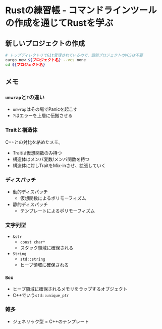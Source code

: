 # Rustの練習帳 - コマンドラインツールの作成を通じてRustを学ぶ

## 新しいプロジェクトの作成

```sh
# トップディレクトリでGit管理されているので、個別プロジェクトのVCSは不要
cargo new ${プロジェクト名} --vcs none
cd ${プロジェクト名}
```

## メモ

### `unwrap`と`?`の違い

- `unwrap`はその場でPanicを起こす
- `?`はエラーを上層に伝搬させる

### Traitと構造体

C++との対比を絡めたメモ。

- Traitは仮想関数のみ持つ
- 構造体はメンバ変数/メンバ関数を持つ
- 構造体に対しTraitをMix-inさせ、拡張していく

### ディスパッチ

- 動的ディスパッチ
  - 仮想関数によるポリモーフィズム
- 静的ディスパッチ
  - テンプレートによるポリモーフィズム

### 文字列型

- `&str`
  - `const char*`
  - スタック領域に確保される
- `String`
  - `std::string`
  - ヒープ領域に確保される

### `Box`

- ヒープ領域に確保されるメモリをラップするオブジェクト
- C++でいう`std::unique_ptr`

### 雑多

- ジェネリック型 = C++のテンプレート
